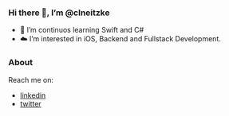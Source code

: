 ### Hi there 👋,  I’m @clneitzke

- 🔭 I’m continuos learning Swift and C# <br/>
- ☁️ I’m interested in iOS, Backend and Fullstack Development.

### About

Reach me on:
- [linkedin](https://linkedin.com/in/clneitzke/)
- [twitter](https://twitter.com/clneitzke/)


